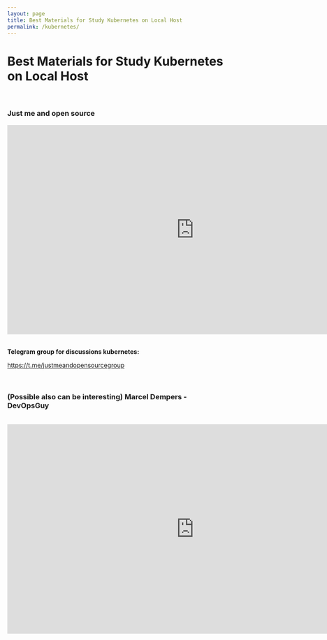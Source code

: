 ```yaml
---
layout: page
title: Best Materials for Study Kubernetes on Local Host
permalink: /kubernetes/
---
```


# Best Materials for Study Kubernetes on Local Host

<br/>

### Just me and open source

<div align="center">

<iframe width="853" height="480" src="https://www.youtube.com/embed/videoseries?list=PL34sAs7_26wNBRWM6BDhnonoA5FMERax0" frameborder="0" allow="accelerometer; autoplay; encrypted-media; gyroscope; picture-in-picture" allowfullscreen></iframe>

</div>

<br/>

**Telegram group for discussions kubernetes:**

https://t.me/justmeandopensourcegroup

<br/>

### (Possible also can be interesting) Marcel Dempers - DevOpsGuy

<br/>

<div align="center">

<iframe width="853" height="480" src="https://www.youtube.com/embed/8h4FoWK7tIA" frameborder="0" allow="accelerometer; autoplay; encrypted-media; gyroscope; picture-in-picture" allowfullscreen></iframe>

</div>
